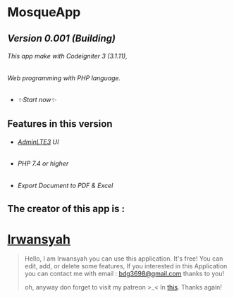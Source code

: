 # MosqueApp
## _Version 0.001 (Building)_

###### This app make with Codeigniter 3 (3.1.11),
###### Web programming with PHP language.
- ###### ✨Start now✨

## Features in this version
- ###### [AdminLTE3] UI
- ###### PHP 7.4 or higher
- ###### Export Document to PDF & Excel

## The creator of this app is :
# [Irwansyah]
> Hello, I am Irwansyah you can use this application.
> It's free!
> You can edit, add, or delete some features,
> If you interested in this Application you can contact me
> with email : bdg3698@gmail.com
> thanks to you!
> 
>oh, anyway don forget to visit my patreon >_<
>In [this].
>Thanks again!

[Irwansyah]:https://github.com/irwansyah1998
[AdminLTE3]:https://github.com/ColorlibHQ/AdminLTE/releases/tag/v3.1.0
[this]:https://www.patreon.com/irwansyah199

